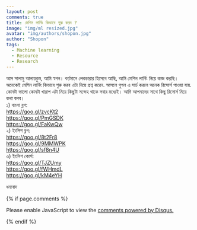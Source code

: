 ```yaml
---
layout: post
comments: true
title: মেশিন লার্নিং কিভাবে শুরু করব ? 
image: "img/ml resized.jpg"
avatar: "img/authors/shopon.jpg"
author: "Shopon"
tags:
  - Machine learning
  - Resource
  - Research
---
```


আস সালামু আলায়কুম,
আমি স্বপন। বর্তমানে লেকচারার হিসেবে আছি, আমি মেশিন লার্নিং নিয়ে কাজ করছি। অনেকেই মেশিন লার্নিং কিভাবে শুরু করব এটা নিয়ে প্রশ্ন করেন. আসলে গুগল এ সার্চ করলে অনেক রিসোর্স পাওয়া যায়. কোনটা ভালো কোনটা খারাপ এটা নিয়ে কিছুটা সন্দেহ থাকে সবার মধ্যেই।  আমি আপনাদের সাথে কিছু রিসোর্স নিয়ে কথা বলব। <br/>
      ১) বাংলা ব্লগ: <br/>
        https://goo.gl/zvcKt2 <br/>
        https://goo.gl/PmGSDK <br/>
        https://goo.gl/FaKwQw <br/>
      ২) ইংলিশ ব্লগ:  <br/>
       https://goo.gl/8t2Fr8<br/>
       https://goo.gl/9MMWPK<br/>
       https://goo.gl/sf8n4U<br/>
     ৩) ইংলিশ কোর্স:       <br/>
       https://goo.gl/TJZUmy<br/>
       https://goo.gl/fWHmdL<br/>
       https://goo.gl/kM4eYH<br/>

ধন্যবাদ

{% if page.comments %} 
<div id="disqus_thread"></div>
<script>

/**
*  RECOMMENDED CONFIGURATION VARIABLES: EDIT AND UNCOMMENT THE SECTION BELOW TO INSERT DYNAMIC VALUES FROM YOUR PLATFORM OR CMS.
*  LEARN WHY DEFINING THESE VARIABLES IS IMPORTANT: https://disqus.com/admin/universalcode/#configuration-variables*/

var disqus_config = function () {
this.page.url ="https://mdshopon.github.io/"

this.page.identifier = '/ThesisOrProject/';
};

(function() { // DON'T EDIT BELOW THIS LINE
var d = document, s = d.createElement('script');
s.src = 'https://mdshopon-github-io.disqus.com/embed.js';
s.setAttribute('data-timestamp', +new Date());
(d.head || d.body).appendChild(s);
})();
</script>
<noscript>Please enable JavaScript to view the <a href="https://disqus.com/?ref_noscript">comments powered by Disqus.</a></noscript>
                            

{% endif %}

